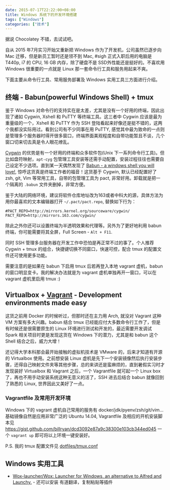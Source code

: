 ```yaml
---
date: 2015-07-17T22:22:00+08:00
title: Windows 系统下的开发环境搭建
tags: ["Windows"]
categories: ["技术"]
---
```


据说 Chocolatey 不错，去试试吧。

自从 2015 年7月实习开始又重新把 Windows 作为了开发机，公司虽然已逐步向 Mac 迁移，但是新员工暂时还是领不到 Mac, #sigh 正式入职后用的电脑是 T440p, i7 的 CPU, 16 GB 内存，除了硬盘不是 SSD外性能还是挺好的。不喜欢用 Windows 很重要的一点就是 Linux 那一套命令行工具和服务用起来不爽。

下面主要从命令行工具、常用服务部署及 Windows 实用工具三方面进行介绍。

## 终端 - Babun(powerful Windows Shell) + tmux

鉴于 Windows 对命令行的支持实在是太差，尤其是没有一个好用的终端，因此出现了诸如 Cygwin, Xshell 和 PuTTY 等终端工具。这三者中 Cygwin 应该是最为重量级的一个，Xshell 和 PuTTY 作为 SSH 登陆看起来好像还是挺不错的，这两个我都没实际用过。看到公司有不少同事在用 PuTTY, 感觉其中最为致命的一点则是管理多个服务器时得开很多窗口，终端界面美观程度和自带功能暂且不谈，几个窗口切来切去真是令人眼花缭乱。

[Cygwin](https://www.cygwin.com/) 的优势是有一个好用的终端和众多软件包(Unix 下一系列命令行工具)。但比如盘符映射，`apt-cyg` 包管理工具安装等还需手动配置，安装过程往往也需要自己设定不少选项。直到某一天偶然发现了 [Babun - a windows shell you will love!](http://babun.github.io/), 惊呼这货真是终端工作者的福音！这货基于 Cygwin, 默认已经配置好了 zsh, git, Vim 等常用工具，自带的包管理工具为 pact, 非常好用。卸载就是把一个隔离的 `.babun` 文件夹删掉，非常方便。

鉴于大陆的网络环境，建议将软件仓库地址改为163或者中科大的源，具体方法为用你最喜欢的文本编辑器打开 `~/.pact/pact.repo`, 替换如下行为：
```
#PACT_REPO=http://mirrors.kernel.org/sourceware/cygwin/
PACT_REPO=http://mirrors.163.com/cygwin/
```
除此之外你还可以设置终端为半透明效果和代理等。另外为了更好地利用 babun 终端，你可能需要将其全屏，Full Screen - `Alt + F11`.

同时 SSH 管理多台服务器在开发工作中恐怕是再正常不过的事了。个人推荐 Cygwin + tmux 的组合，快捷键切换不同窗口，快速可控，配合 tmux 的配置文件还可使用更多功能。

需要注意的是如果在 babun 下启用 tmux 后若再登入本地 vagrant 虚机，babun 的窗口明显变卡。我的解决办法就是为 vagrant 虚机单独再开一窗口，可以在 vagrant 虚机里启用 tmux :)

## Virtualbox + [Vagrant](https://www.vagrantup.com/) - Development environments made easy

这货之前用 Docker 的时候听过，但那时还在主力用 Arch, 就没对 Vagrant 这种 VM 方案有多大兴趣。babun 结合 tmux 已经能应付大多数命令行工作了，但是有时候还是很需要原生的 Linux 环境进行测试和开发的，最近需要开发调试 Spark 相关项目时更是发现这货在 Windows 下的潜力，尤其是和 babun 这个 Shell 结合之后，威力大增！

还记得大学本科那会最开始接触的虚拟机技术是 VMware 的，后来才知道有开源的 Virtualbox 使用。之前想安装 Linux 虚机是先下一个安装镜像然后执行安装步骤，还得自己映射文件夹等其他步骤，总的来讲还是蛮麻烦的，直到暑假实习时才发现装好 Virtualbox 和 Vagrant 之后，一个 Vagrantfile 就可起一个 Linux box 了，再也不用手动安装系统这种无意义的活了，SSH 进去后结合 babun 就像回到了熟悉的 Linux, 世界因此又美好了一点。

### Vagrantfile 及常用开发环境

Windows 下的 vagrant 虚机自己常用的服务有 docker/jdk/pyenv/zsh/git/vim... 基础镜像自然是应用非常广泛的 Ubuntu 14.04, Vagrantfile 及相应的开机安装脚本见 <https://gist.github.com/billryan/dcd3092e87a9c38300e103cb344ed045> 一个 `vagrant up` 即可将以上环境一键安装好。

P.S. 我的 tmux 配置文件见 [dotfiles/tmux.conf](https://github.com/billryan/dotfiles/blob/master/tmux/tmux.conf)

## Windows 实用工具

- [Wox-launcher/Wox: Launcher for Windows, an alternative to Alfred and Launchy.](https://github.com/Wox-launcher/Wox) - 还可以安装 有道翻译，复制粘贴等插件